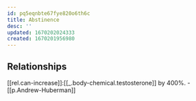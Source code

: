 ```yaml
---
id: pq5eqnbte67fye820o6th6c
title: Abstinence
desc: ''
updated: 1670202024333
created: 1670201956980
---
```


## Relationships
[[rel.can-increase]]:[[_.body-chemical.testosterone]] by 400%. - [[p.Andrew-Huberman]]
